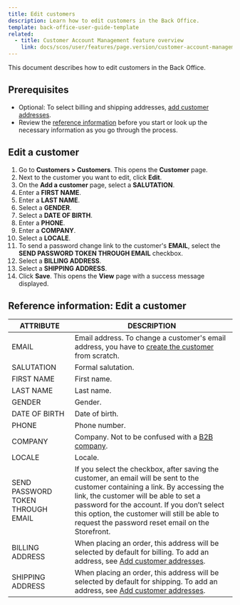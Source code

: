 ```yaml
---
title: Edit customers
description: Learn how to edit customers in the Back Office.
template: back-office-user-guide-template
related:
  - title: Customer Account Management feature overview
    link: docs/scos/user/features/page.version/customer-account-management-feature-overview/customer-account-management-feature-overview.html
---
```


This document describes how to edit customers in the Back Office.

## Prerequisites

* Optional: To select billing and shipping addresses, [add customer addresses](/docs/scos/user/back-office-user-guides/{{page.version}}/customer/customers/add-customer-addresses.html).
* Review the [reference information](#reference-information-edit-a-customer) before you start or look up the necessary information as you go through the process.


## Edit a customer

1. Go to **Customers&nbsp;<span aria-label="and then">></span> Customers**.
    This opens the **Customer** page.
2. Next to the customer you want to edit, click **Edit**.
3. On the **Add a customer** page, select a **SALUTATION**.
4. Enter a **FIRST NAME**.
5. Enter a **LAST NAME**.
6. Select a **GENDER**.
7. Select a **DATE OF BIRTH**.
8. Enter a **PHONE**.
9. Enter a **COMPANY**.
10. Select a **LOCALE**.
11. To send a password change link to the customer's **EMAIL**, select the **SEND PASSWORD TOKEN THROUGH EMAIL** checkbox.
12. Select a **BILLING ADDRESS**.
13. Select a **SHIPPING ADDRESS**.
14. Click **Save**.
    This opens the **View** page with a success message displayed.


## Reference information: Edit a customer

|ATTRIBUTE| DESCRIPTION|
|---|---|
| EMAIL | Email address. To change a customer's email address, you have to [create the customer](/docs/scos/user/back-office-user-guides/{{page.version}}/customer/customers/create-customers.html) from scratch. |
| SALUTATION | Formal salutation. |
| FIRST NAME | First name. |
| LAST NAME | Last name. |
| GENDER | Gender.|
| DATE OF BIRTH | Date of birth.|
| PHONE | Phone number.|
|COMPANY| Company. Not to be confused with a [B2B company](/docs/scos/user/features/{{page.version}}/company-account-feature-overview/company-accounts-overview.html). |
| LOCALE | Locale. |
| SEND PASSWORD TOKEN THROUGH EMAIL | If you select the checkbox, after saving the customer, an email will be sent to the customer containing a link. By accessing the link, the customer will be able to set a password for the account. If you don’t select this option, the customer will still be  able to request the password reset email on the Storefront. |
| BILLING ADDRESS | When placing an order, this address will be selected by default for billing. To add an address, see [Add customer addresses](/docs/scos/user/back-office-user-guides/{{page.version}}/customer/customers/add-customer-addresses.html). |
| SHIPPING ADDRESS | When placing an order, this address will be selected by default for shipping. To add an address, see [Add customer addresses](/docs/scos/user/back-office-user-guides/{{page.version}}/customer/customers/add-customer-addresses.html).  |
